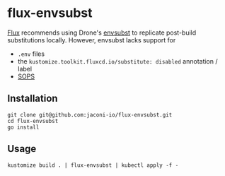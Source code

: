 # flux-envsubst

[Flux](https://fluxcd.io) recommends using Drone's [envsubst](https://github.com/drone/envsubst) to replicate post-build
substitutions locally. However, envsubst lacks support for

* `.env` files
* the `kustomize.toolkit.fluxcd.io/substitute: disabled` annotation / label
* [SOPS](https://github.com/mozilla/sops)

## Installation

```
git clone git@github.com:jaconi-io/flux-envsubst.git
cd flux-envsubst 
go install
```

## Usage

```
kustomize build . | flux-envsubst | kubectl apply -f -
```
